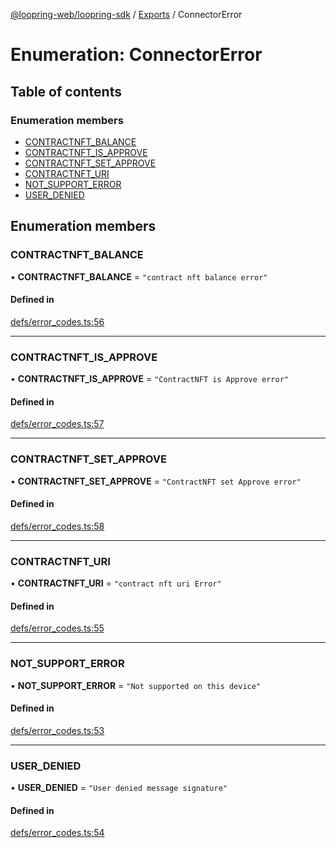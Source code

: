 [@loopring-web/loopring-sdk](../README.md) / [Exports](../modules.md) / ConnectorError

# Enumeration: ConnectorError

## Table of contents

### Enumeration members

- [CONTRACTNFT\_BALANCE](ConnectorError.md#contractnft_balance)
- [CONTRACTNFT\_IS\_APPROVE](ConnectorError.md#contractnft_is_approve)
- [CONTRACTNFT\_SET\_APPROVE](ConnectorError.md#contractnft_set_approve)
- [CONTRACTNFT\_URI](ConnectorError.md#contractnft_uri)
- [NOT\_SUPPORT\_ERROR](ConnectorError.md#not_support_error)
- [USER\_DENIED](ConnectorError.md#user_denied)

## Enumeration members

### CONTRACTNFT\_BALANCE

• **CONTRACTNFT\_BALANCE** = `"contract nft balance error"`

#### Defined in

[defs/error_codes.ts:56](https://github.com/Loopring/loopring_sdk/blob/c031084/src/defs/error_codes.ts#L56)

___

### CONTRACTNFT\_IS\_APPROVE

• **CONTRACTNFT\_IS\_APPROVE** = `"ContractNFT is Approve error"`

#### Defined in

[defs/error_codes.ts:57](https://github.com/Loopring/loopring_sdk/blob/c031084/src/defs/error_codes.ts#L57)

___

### CONTRACTNFT\_SET\_APPROVE

• **CONTRACTNFT\_SET\_APPROVE** = `"ContractNFT set Approve error"`

#### Defined in

[defs/error_codes.ts:58](https://github.com/Loopring/loopring_sdk/blob/c031084/src/defs/error_codes.ts#L58)

___

### CONTRACTNFT\_URI

• **CONTRACTNFT\_URI** = `"contract nft uri Error"`

#### Defined in

[defs/error_codes.ts:55](https://github.com/Loopring/loopring_sdk/blob/c031084/src/defs/error_codes.ts#L55)

___

### NOT\_SUPPORT\_ERROR

• **NOT\_SUPPORT\_ERROR** = `"Not supported on this device"`

#### Defined in

[defs/error_codes.ts:53](https://github.com/Loopring/loopring_sdk/blob/c031084/src/defs/error_codes.ts#L53)

___

### USER\_DENIED

• **USER\_DENIED** = `"User denied message signature"`

#### Defined in

[defs/error_codes.ts:54](https://github.com/Loopring/loopring_sdk/blob/c031084/src/defs/error_codes.ts#L54)
